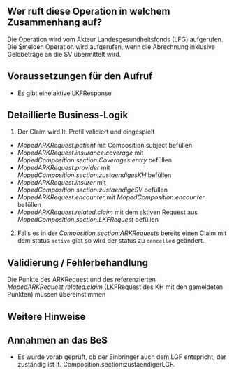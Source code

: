 ## Wer ruft diese Operation in welchem Zusammenhang auf?

Die Operation wird vom Akteur Landesgesundheitsfonds (LFG) aufgerufen. Die $melden Operation wird aufgerufen, wenn die Abrechnung inklusive Geldbeträge an die SV übermittelt wird.

## Voraussetzungen für den Aufruf

* Es gibt eine aktive LKFResponse

## Detaillierte Business-Logik

1. Der Claim wird lt. Profil validiert und eingespielt
  * *MopedARKRequest.patient* mit Composition.subject befüllen
  * *MopedARKRequest.insurance.coverage* mit *MopedComposition.section:Coverages.entry* befüllen
  * *MopedARKRequest.provider* mit *MopedComposition.section:zustaendigesKH* befüllen
  * *MopedARKRequest.insurer* mit *MopedComposition.section:zustaendigeSV* befüllen
  * *MopedARKRequest.encounter* mit *MopedComposition.encounter* befüllen
  * *MopedARKRequest.related.claim* mit dem aktiven Request aus *MopedComposition.section:LKFRequest* befüllen
2. Falls es in der *Composition.section:ARKRequests* bereits einen Claim mit dem status `active` gibt so wird der status zu `cancelled` geändert.


## Validierung / Fehlerbehandlung
Die Punkte des ARKRequest und des referenzierten *MopedARKRequest.related.claim* (LKFRequest des KH mit den gemeldeten Punkten) müssen übereinstimmen

## Weitere Hinweise


## Annahmen an das BeS
* Es wurde vorab geprüft, ob der Einbringer auch dem LGF entspricht, der zuständig ist lt. Composition.section:zustaendigerLGF.


